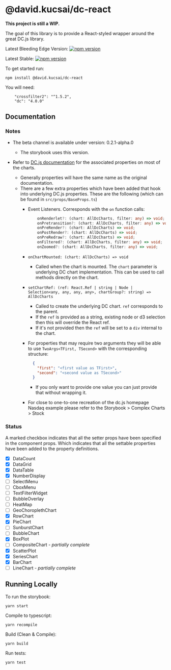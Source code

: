 # @david.kucsai/dc-react

**This project is still a WIP.**

The goal of this library is to provide a React-styled wrapper around the great DC.js library.

Latest Bleeding Edge Version: [![npm version](https://img.shields.io/github/package-json/v/dmk99/dc-react/master)]()

Latest Stable: [![npm version](http://img.shields.io/npm/v/@david.kucsai/dc-react.svg?style=flat)](https://npmjs.org/package/@david.kucsai/dc-react "View this project on npm")


To get started run:

```
npm install @david.kucsai/dc-react
```

You will need:

```
    "crossfilter2": "^1.5.2",
    "dc": "4.0.0"
```

## Documentation

### Notes

- The beta channel is available under version: 0.2.1-alpha.0
    - The storybook uses this version.

- Refer to [DC.js documentation](http://dc-js.github.io/dc.js/docs/html/index.html) for the associated properties on most of the charts.
    - Generally properties will have the same name as the original documentation.
    - There are a few extra properties which have been added that hook into underlying DC.js properties. These are the following (which can be found in `src/props/BaseProps.ts`)
        - Event Listeners. Corresponds with the `on` function calls:
            ```typescript
                onRenderlet?: (chart: AllDcCharts, filter: any) => void;
                onPretransition?: (chart: AllDcCharts, filter: any) => void;
                onPreRender?: (chart: AllDcCharts) => void;
                onPostRender?: (chart: AllDcCharts) => void;
                onPreRedraw?: (chart: AllDcCharts) => void;
                onFiltered?: (chart: AllDcCharts, filter: any) => void;
                onZoomed?: (chart: AllDcCharts, filter: any) => void;
            ```
        
        - `onChartMounted: (chart: AllDcCharts) => void`
            - Called when the chart is mounted. The `chart` parameter is underlying DC chart implementation. This can be used to call methods directly on the chart.
        - `setChartRef: (ref: React.Ref | string | Node | Selection<any, any, any, any>, chartGroup?: string) => AllDcCharts`
            - Called to create the underlying DC chart. `ref` corresponds to the parent.
            - If the `ref` is provided as a string, existing node or d3 selection then this will override the React ref.
            - If it's not provided then the `ref` will be set to a `div` internal to the chart.
        - For properties that may require two arguments they will be able to use `TwoArgs<TFirst, TSecond>` with the corresponding structure: 
        
            ```json
              {
                "first": "<first value as TFirst>",
                "second": "<second value as TSecond>"
              } 
            ```  
          - If you only want to provide one value you can just provide that without wrapping it.
        - For close to one-to-one recreation of the dc.js homepage Nasdaq example please refer to the Storybook > Complex Charts > Stock
        

### Status

A marked checkbox indicates that all the setter props have been specified in the component props.
Which indicates that all the settable properties have been added to the property definitions.

- [x] DataCount
- [x] DataGrid
- [x] DataTable
- [x] NumberDisplay
- [ ] SelectMenu
- [ ] CboxMenu
- [ ] TextFilterWidget
- [ ] BubbleOverlay
- [ ] HeatMap
- [ ] GeoChoroplethChart
- [x] RowChart
- [x] PieChart
- [ ] SunburstChart
- [ ] BubbleChart
- [x] BoxPlot
- [ ] CompositeChart - *partially complete* 
- [x] ScatterPlot
- [x] SeriesChart
- [x] BarChart
- [ ] LineChart - *partially complete*

## Running Locally

To run the storybook:
```
yarn start
```

Compile to typescript: 
```
yarn recompile
```

Build (Clean & Compile):
```
yarn build
```

Run tests:
```
yarn test
```
